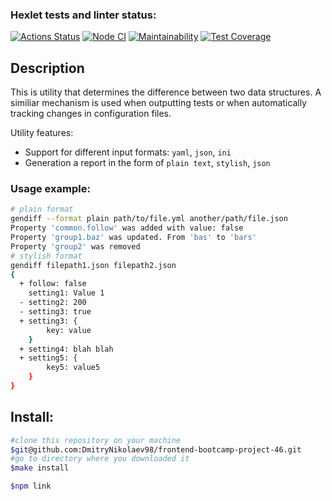 ### Hexlet tests and linter status:
[![Actions Status](https://github.com/DmitryNikolaev98/frontend-bootcamp-project-46/workflows/hexlet-check/badge.svg)](https://github.com/DmitryNikolaev98/frontend-bootcamp-project-46/actions)
[![Node CI](https://github.com/DmitryNikolaev98/frontend-bootcamp-project-46/actions/workflows/node_ci.yml/badge.svg)](https://github.com/DmitryNikolaev98/frontend-bootcamp-project-46/actions/workflows/node_ci.yml)
[![Maintainability](https://api.codeclimate.com/v1/badges/3e8208030aff22fd74c1/maintainability)](https://codeclimate.com/github/DmitryNikolaev98/frontend-bootcamp-project-46/maintainability)
[![Test Coverage](https://api.codeclimate.com/v1/badges/3e8208030aff22fd74c1/test_coverage)](https://codeclimate.com/github/DmitryNikolaev98/frontend-bootcamp-project-46/test_coverage)

## Description
This is utility that determines the difference between two data structures. A similiar mechanism is used when outputting tests or when automatically tracking changes in configuration files.

Utility features:
 - Support for different input formats: ```yaml```, ```json```, ```ini```
 - Generation a report in the form of ```plain text```, ```stylish```, ```json```

### Usage example:
```bash
# plain format
gendiff --format plain path/to/file.yml another/path/file.json
Property 'common.follow' was added with value: false
Property 'group1.baz' was updated. From 'bas' to 'bars'
Property 'group2' was removed
# stylish format
gendiff filepath1.json filepath2.json
{
  + follow: false
    setting1: Value 1
  - setting2: 200
  - setting3: true
  + setting3: {
        key: value
    }
  + setting4: blah blah
  + setting5: {
        key5: value5
    }
}
```
## Install:

```bash
#clone this repository on your machine
$git@github.com:DmitryNikolaev98/frontend-bootcamp-project-46.git
#go to directory where you downloaded it
$make install

$npm link

```
